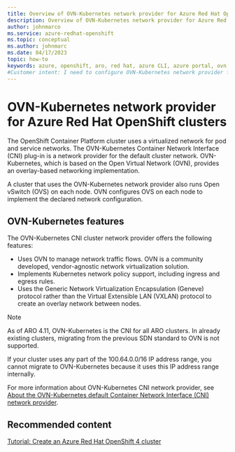 ```yaml
---
title: Overview of OVN-Kubernetes network provider for Azure Red Hat OpenShift clusters
description: Overview of OVN-Kubernetes network provider for Azure Red Hat OpenShift clusters.
author: johnmarco
ms.service: azure-redhat-openshift
ms.topic: conceptual
ms.author: johnmarc
ms.date: 04/17/2023
topic: how-to
keywords: azure, openshift, aro, red hat, azure CLI, azure portal, ovn, ovn-kubernetes, CNI, Container Network Interface
#Customer intent: I need to configure OVN-Kubernetes network provider for Azure Red Hat OpenShift clusters.
---
```


# OVN-Kubernetes network provider for Azure Red Hat OpenShift clusters

The OpenShift Container Platform cluster uses a virtualized network for pod and service networks. The OVN-Kubernetes Container Network Interface (CNI) plug-in is a network provider for the default cluster network. OVN-Kubernetes, which is based on the Open Virtual Network (OVN), provides an overlay-based networking implementation. 

A cluster that uses the OVN-Kubernetes network provider also runs Open vSwitch (OVS) on each node. OVN configures OVS on each node to implement the declared network configuration.

## OVN-Kubernetes features

The OVN-Kubernetes CNI cluster network provider offers the following features:

* Uses OVN to manage network traffic flows. OVN is a community developed, vendor-agnostic network virtualization solution.
* Implements Kubernetes network policy support, including ingress and egress rules.
* Uses the Generic Network Virtualization Encapsulation (Geneve) protocol rather than the Virtual Extensible LAN (VXLAN) protocol to create an overlay network between nodes.

> [!NOTE]
> As of ARO 4.11, OVN-Kubernetes is the CNI for all ARO clusters. In already existing clusters, migrating from the previous SDN standard to OVN is not supported.
> 
> If your cluster uses any part of the 100.64.0.0/16 IP address range, you cannot migrate to OVN-Kubernetes because it uses this IP address range internally.

For more information about OVN-Kubernetes CNI network provider, see [About the OVN-Kubernetes default Container Network Interface (CNI) network provider](https://docs.openshift.com/container-platform/latest/networking/ovn_kubernetes_network_provider/about-ovn-kubernetes.html).

## Recommended content

[Tutorial: Create an Azure Red Hat OpenShift 4 cluster](tutorial-create-cluster.md)
